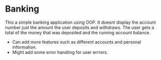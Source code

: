 # Banking
This a simple banking application using OOP.
It doesnt display the account number just the amount the user deposits and withdraws. 
The user gets a total of the money that was deposited and the running account balance. 
* Can add more features such as different accounts and personal information.
* Might add some error handling for user errrors. 

